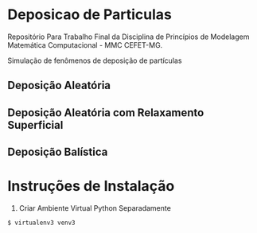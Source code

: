 # Deposicao de Particulas

Repositório Para Trabalho Final da Disciplina de Princípios de Modelagem Matemática Computacional - MMC CEFET-MG.

Simulação de fenômenos de deposição de partículas

## Deposição Aleatória
## Deposição Aleatória com Relaxamento Superficial
## Deposição Balística

# Instruções de Instalação
1. Criar Ambiente Virtual Python Separadamente
```
$ virtualenv3 venv3
```
